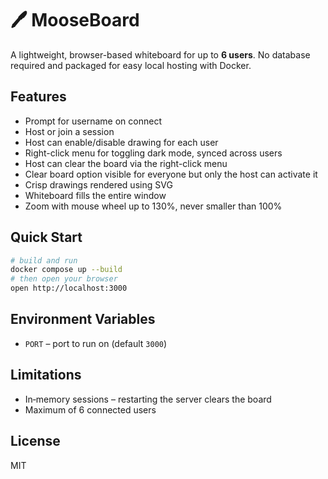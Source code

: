 # 🖊️ MooseBoard

A lightweight, browser-based whiteboard for up to **6 users**. No database required and packaged for easy local hosting with Docker.

## Features
- Prompt for username on connect
- Host or join a session
- Host can enable/disable drawing for each user
- Right-click menu for toggling dark mode, synced across users
- Host can clear the board via the right-click menu
- Clear board option visible for everyone but only the host can activate it
- Crisp drawings rendered using SVG
- Whiteboard fills the entire window
- Zoom with mouse wheel up to 130%, never smaller than 100%

## Quick Start
```bash
# build and run
docker compose up --build
# then open your browser
open http://localhost:3000
```

## Environment Variables
- `PORT` – port to run on (default `3000`)

## Limitations
- In‑memory sessions – restarting the server clears the board
- Maximum of 6 connected users

## License
MIT
